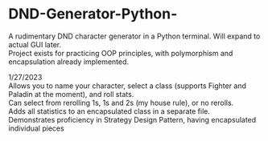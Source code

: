# DND-Generator-Python-
A rudimentary DND character generator in a Python terminal. Will expand to actual GUI later.  
Project exists for practicing OOP principles, with polymorphism and encapsulation already implemented.  
  
1/27/2023  
Allows you to name your character, select a class (supports Fighter and Paladin at the moment), and roll stats.  
Can select from rerolling 1s, 1s and 2s (my house rule), or no rerolls.  
Adds all statistics to an encapsulated class in a separate file.  
Demonstrates proficiency in Strategy Design Pattern, having encapsulated individual pieces  
